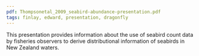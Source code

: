 ```yaml
---
pdf: Thompsonetal_2009_seabird-abundance-presentation.pdf
tags: finlay, edward, presentation, dragonfly
---
```

This presentation provides information about the use of seabird count data by fisheries observers to derive distributional information of seabirds in New Zealand waters.
